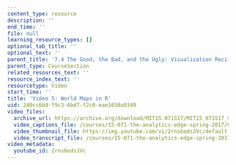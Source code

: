 ```yaml
---
content_type: resource
description: ''
end_time: ''
file: null
learning_resource_types: []
optional_tab_title: ''
optional_text: ''
parent_title: '7.4 The Good, the Bad, and the Ugly: Visualization Recitation  (Recitation)'
parent_type: CourseSection
related_resources_text: ''
resource_index_text: ''
resourcetype: Video
start_time: ''
title: 'Video 5: World Maps in R'
uid: 2d0cc6b8-f9c3-6bd7-f2c0-eae1650a9349
video_files:
  archive_url: https://archive.org/download/MIT15.071S17/MIT15_071S17_Session_7.4.06_300k.mp4
  video_captions_file: /courses/15-071-the-analytics-edge-spring-2017/0e2eb36adb8b51bd8eeb2f93932c1f54_2rnsbodsJVc.vtt
  video_thumbnail_file: https://img.youtube.com/vi/2rnsbodsJVc/default.jpg
  video_transcript_file: /courses/15-071-the-analytics-edge-spring-2017/81b9e8f033d1e989be43b21b3957e188_2rnsbodsJVc.pdf
video_metadata:
  youtube_id: 2rnsbodsJVc
---
```

